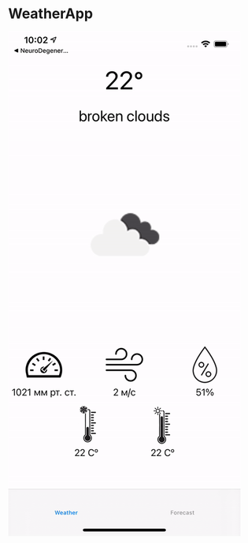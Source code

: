 # WeatherApp

![Weather gif](https://github.com/MilenaShilenok/Resources/blob/main/weatherGif.gif?raw=true)
